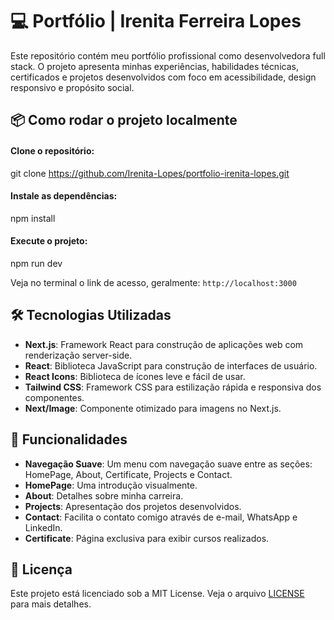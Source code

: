 # 💻 Portfólio | Irenita Ferreira Lopes
Este repositório contém meu portfólio profissional como desenvolvedora full stack. O projeto apresenta minhas experiências, habilidades técnicas, certificados e projetos desenvolvidos com foco em acessibilidade, design responsivo e propósito social.

## 📦 Como rodar o projeto localmente

#### Clone o repositório:
git clone https://github.com/Irenita-Lopes/portfolio-irenita-lopes.git

#### Instale as dependências:
npm install

#### Execute o projeto:
npm run dev

Veja no terminal o link de acesso, geralmente: 
`http://localhost:3000`

## 🛠️ Tecnologias Utilizadas

- **Next.js**: Framework React para construção de aplicações web com renderização server-side.
- **React**: Biblioteca JavaScript para construção de interfaces de usuário.
- **React Icons**:  Biblioteca de ícones leve e fácil de usar.
- **Tailwind CSS**: Framework CSS para estilização rápida e responsiva dos componentes.
- **Next/Image**: Componente otimizado para imagens no Next.js.

## 🚀 Funcionalidades

- **Navegação Suave**: Um menu com navegação suave entre as seções: HomePage, About, Certificate, Projects e Contact.
- **HomePage**: Uma introdução visualmente.
- **About**: Detalhes sobre minha carreira.
- **Projects**: Apresentação dos projetos desenvolvidos.
- **Contact**: Facilita o contato comigo através de e-mail, WhatsApp e LinkedIn.
- **Certificate**: Página exclusiva para exibir cursos realizados.

## 📄 Licença

Este projeto está licenciado sob a MIT License. Veja o arquivo [LICENSE](LICENSE.md) para mais detalhes.
